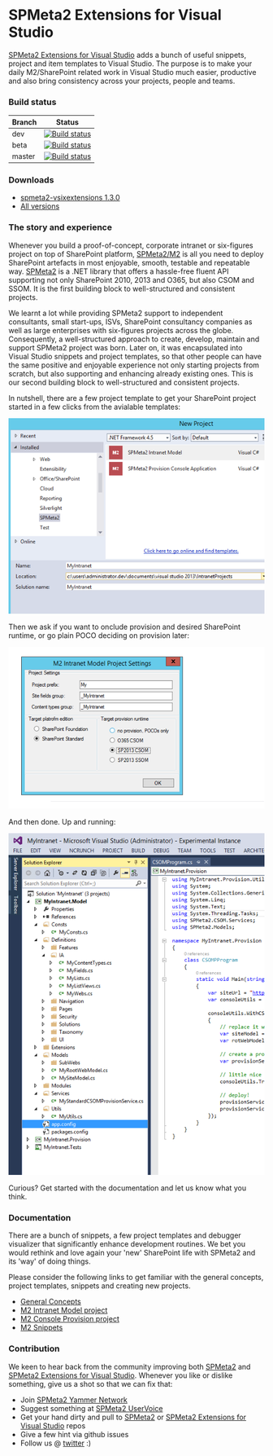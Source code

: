 # SPMeta2 Extensions for Visual Studio
[SPMeta2 Extensions for Visual Studio]("https://github.com/SubPointSolutions/spmeta2-vsixextensions") adds a bunch of useful snippets, project and item templates to Visual Studio. The purpose is to make your daily M2/SharePoint related work in Visual Studio much easier, productive and also bring consistency across your projects, people and teams.

### Build status
| Branch  | Status |
| ------------- | ------------- |
| dev   | [![Build status](https://ci.appveyor.com/api/projects/status/h1raft6g5en5dwbi/branch/dev?svg=true)](https://ci.appveyor.com/project/SubPointSupport/spmeta2-vsixextensions/branch/dev)  |
| beta  | [![Build status](https://ci.appveyor.com/api/projects/status/h1raft6g5en5dwbi/branch/beta?svg=true)](https://ci.appveyor.com/project/SubPointSupport/spmeta2-vsixextensions/branch/beta)  |
| master| [![Build status](https://ci.appveyor.com/api/projects/status/h1raft6g5en5dwbi/branch/master?svg=true)](https://ci.appveyor.com/project/SubPointSupport/spmeta2-vsixextensions/branch/master) |


### Downloads

* [spmeta2-vsixextensions 1.3.0](https://github.com/SubPointSolutions/spmeta2-vsixextensions/tree/master/Releases/M2-vsixextensions%201.3.0)
* [All versions](https://github.com/SubPointSolutions/spmeta2-vsixextensions/tree/dev/Releases)


### The story and experience
Whenever you build a proof-of-concept, corporate intranet or six-figures project on top of SharePoint platform, 
[SPMeta2/M2]("https://github.com/SubPointSolutions/spmeta2") is all you need to deploy SharePoint artefacts in most enjoyable, smooth, testable and repeatable way. [SPMeta2]("https://github.com/SubPointSolutions/spmeta2") is a .NET library that offers a  hassle-free fluent API supporting not only SharePoint 2010, 2013 and O365, but also CSOM and SSOM. It is the first building block to well-structured and consistent projects.

We learnt a lot while providing SPMeta2 support to independent consultants, small start-ups, ISVs, SharePoint consultancy companies as well as large enterprises with six-figures projects across the globe. Consequently, a well-structured approach to create, develop, maintain and support SPMeta2 project was born. Later on, it was encapsulated into Visual Studio snippets and project templates, so that other people can have the same positive and enjoyable experience not only starting projects from scratch, but also supporting and enhancing already existing ones. This is our second building block to well-structured and consistent projects.

In nutshell, there are a few project template to get your SharePoint project started in a few clicks from the avialable templates:

![](https://raw.githubusercontent.com/SubPointSolutions/spmeta2-vsixextensions/dev/SPMeta2.VsixExtensions.Docs/Resources/Home/img/M2NewProjectWizard.png)

Then we ask if you want to onclude provision and desired SharePoint runtime, or go plain POCO deciding on provision later:

![](https://raw.githubusercontent.com/SubPointSolutions/spmeta2-vsixextensions/dev/SPMeta2.VsixExtensions.Docs/Resources/Home/img/M2NewProjectWizard.Runtime.png)

And then done. Up and running:

![](https://raw.githubusercontent.com/SubPointSolutions/spmeta2-vsixextensions/dev/SPMeta2.VsixExtensions.Docs/Resources/Home/img/M2ModelProjectExpanded.png)

Curious? Get started with the documentation and let us know what you think.

### Documentation 
There are a bunch of snippets, a few project templates and debugger visualizer that significantly enhance development routines. We bet you would rethink and love again your 'new' SharePoint life with SPMeta2 and its 'way' of doing things.

Please consider the following links to get familiar with the general concepts, project templates, snippets and creating new projects.

* [General Concepts](https://github.com/SubPointSolutions/spmeta2-vsixextensions/wiki/General-concepts)
* [M2 Intranet Model project](https://github.com/SubPointSolutions/spmeta2-vsixextensions/wiki/M2-Intranet-Model-project)
* [M2 Console Provision project](https://github.com/SubPointSolutions/spmeta2-vsixextensions/wiki/M2-Console-Provision-project)
* [M2 Snippets](https://github.com/SubPointSolutions/spmeta2-vsixextensions/wiki/M2-Snippets)

### Contribution
We keen to hear back from the community improving both [SPMeta2](https://github.com/SubPointSolutions/spmeta2) and [SPMeta2 Extensions for Visual Studio](https://github.com/SubPointSolutions/spmeta2-vsixextensions). Whenever you like or dislike something, give us a shot so that we can fix that:
* Join [SPMeta2 Yammer Network](https://www.yammer.com/spmeta2feedback)
* Suggest something at [SPMeta2 UserVoice](https://subpointsolutions.uservoice.com)
* Get your hand dirty and pull to [SPMeta2](https://github.com/SubPointSolutions/spmeta2) or [SPMeta2 Extensions for Visual Studio](https://github.com/SubPointSolutions/spmeta2-vsixextensions) repos
* Give a few hint via github issues
* Follow us @ [twitter](https://twitter.com/spmeta2) :)

